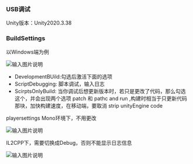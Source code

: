 ### USB调试
Unity版本：Unity2020.3.38

### BuildSettings

以Windows端为例

![输入图片说明](https://foruda.gitee.com/images/1661921144378976829/69f254fd_5369110.png "屏幕截图")
- DevelopmentBUild:勾选后激活下面的选项
- ScriptDebugging: 脚本调试，输入日志
- ScirptsOnlyBuild: 当你调试后想更新版本时，若只是更改了代码，那么勾选这个，并会出现两个选项 patch 和 pathc and run ,构建时相当于只更新代码那块，加快构建速度，在移动端，要取消 strip unityEngine code


playersettings
Mono环境下，不用更改

![输入图片说明](https://foruda.gitee.com/images/1661920852898311170/f69277c2_5369110.png "屏幕截图")

IL2CPP下，需要切换成Debug，否则不能显示日志信息

![输入图片说明](https://foruda.gitee.com/images/1661920921052587203/f12ef19c_5369110.png "屏幕截图")













